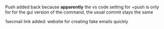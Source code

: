 Push added back because **apparently** the vs code setting for +push is only for for the gui version of the command, the usual commit stays the same

1secmail link added: website for creating fake emails quickly